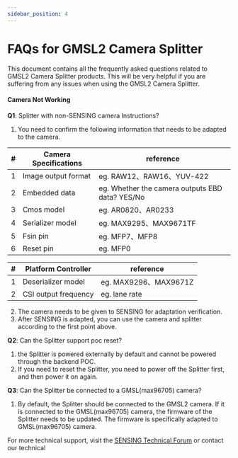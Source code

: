 ```yaml
---
sidebar_position: 4
---
```



# FAQs for GMSL2 Camera Splitter

This document contains all the frequently asked questions related to GMSL2 Camera Splitter products. This will be very helpful if you are suffering from any issues when using the GMSL2 Camera Splitter.



#### Camera Not Working

**Q1**: Splitter with non-SENSING camera Instructions?  

1. You need to confirm the following information that needs to be adapted to the camera.

| # | Camera Specifications | reference |
|---|--------|-----------|
| 1 | Image output format | eg. RAW12、RAW16、YUV-422 |
| 2 | Embedded data | eg. Whether the camera outputs EBD data? YES/No |
| 3 | Cmos model | eg. AR0820、AR0233 |
| 4 | Serializer model | eg. MAX9295、MAX9671TF |
| 5 | Fsin pin | eg. MFP7、MFP8 |
| 6 | Reset pin | eg. MFP0 |

| # | Platform Controller | reference |
|---|-------------------|-----------|
| 1 | Deserializer model | eg. MAX9296、MAX9671Z |
| 2 | CSI output frequency | eg. lane rate |

2. The camera needs to be given to SENSING for adaptation verification.
3. After SENSING is adapted, you can use the camera and splitter according to the first point above.

**Q2**: Can the Splitter support poc reset?  

1. the Splitter is powered externally by default and cannot be powered through the backend POC.
2. If you need to reset the Splitter, you need to power off the Splitter first, and then power it on again.

**Q3**: Can the Splitter be connected to a GMSL(max96705) camera? 

1. By default, the Splitter should be connected to the GMSL2 camera. If it is connected to the GMSL(max96705) camera, the firmware of the Splitter needs to be updated. The firmware is specifically adapted to GMSL(max96705) camera.



For more technical support, visit the [SENSING Technical Forum](https://sensing-world.com/) or contact our technical 